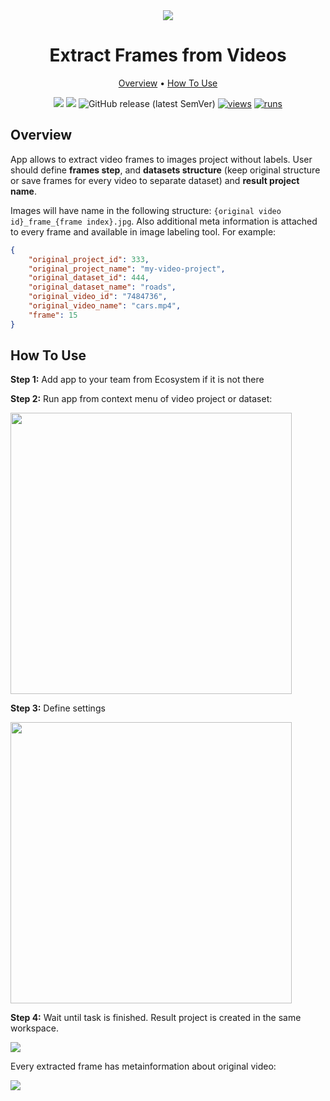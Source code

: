<div align="center" markdown>
<img src="https://i.imgur.com/u2YnSZv.png"/>

# Extract Frames from Videos

<p align="center">
  <a href="#Overview">Overview</a> •
  <a href="#How-To-Use">How To Use</a>
</p>


[![](https://img.shields.io/badge/supervisely-ecosystem-brightgreen)](https://ecosystem.supervise.ly/apps/extract-frames-from-videos)
[![](https://img.shields.io/badge/slack-chat-green.svg?logo=slack)](https://supervise.ly/slack)
![GitHub release (latest SemVer)](https://img.shields.io/github/v/release/supervisely-ecosystem/extract-frames-from-videos)
[![views](https://app.supervise.ly/img/badges/views/supervisely-ecosystem/extract-frames-from-videos)](https://supervise.ly)
[![runs](https://app.supervise.ly/img/badges/runs/supervisely-ecosystem/extract-frames-from-videos)](https://supervise.ly)

</div>

## Overview

App allows to extract video frames to images project without labels. User should define **frames step**, and **datasets structure** (keep original structure or save frames for every video to separate dataset) and **result project name**. 

Images will have name in the following structure: `{original video id}_frame_{frame index}.jpg`. Also additional meta information is attached to every frame and available in image labeling tool. For example: 
```json
{
    "original_project_id": 333,
    "original_project_name": "my-video-project",
    "original_dataset_id": 444,
    "original_dataset_name": "roads",
    "original_video_id": "7484736",
    "original_video_name": "cars.mp4",
    "frame": 15
}
```

## How To Use

**Step 1:** Add app to your team from Ecosystem if it is not there

**Step 2:** Run app from context menu of video project or dataset: 

<img src="https://i.imgur.com/M9Mt3Wr.png" width="450px"/>

**Step 3:** Define settings

<img src="https://i.imgur.com/UX1FnI9.png" width="450px"/>

**Step 4:** Wait until task is finished. Result project is created in the same workspace.

<img src="https://i.imgur.com/bY2UAcn.png"/>

Every extracted frame has metainformation about original video:

<img src="https://i.imgur.com/hBeWlbA.png"/>

